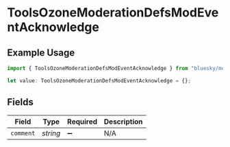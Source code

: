# ToolsOzoneModerationDefsModEventAcknowledge

## Example Usage

```typescript
import { ToolsOzoneModerationDefsModEventAcknowledge } from "bluesky/models/components";

let value: ToolsOzoneModerationDefsModEventAcknowledge = {};
```

## Fields

| Field              | Type               | Required           | Description        |
| ------------------ | ------------------ | ------------------ | ------------------ |
| `comment`          | *string*           | :heavy_minus_sign: | N/A                |